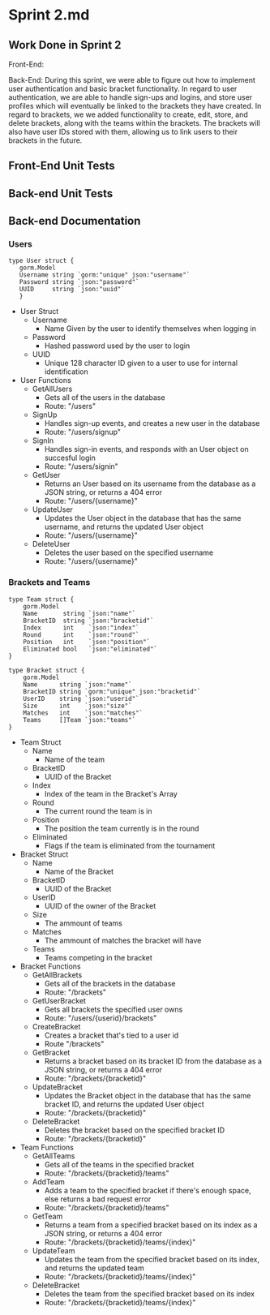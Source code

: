 # Sprint 2.md

## Work Done in Sprint 2
Front-End:

Back-End:
During this sprint, we were able to figure out how to implement user authentication and basic bracket functionality. In regard to user authentication, we are able to handle sign-ups and logins, and store user profiles which will eventually be linked to the brackets they have created. In regard to brackets, we we added functionality to create, edit, store, and delete brackets, along with the teams within the brackets. The brackets will also have user IDs stored with them, allowing us to link users to their brackets in the future.

## Front-End Unit Tests

## Back-end Unit Tests

## Back-end Documentation

### Users
 ```
 type User struct {
	gorm.Model
	Username string `gorm:"unique" json:"username"`
	Password string `json:"password"`
	UUID     string `json:"uuid"`
    }
```
* User Struct
  * Username
    * Name Given by the user to identify themselves when logging in
  * Password
    * Hashed password used by the user to login
  * UUID
    * Unique 128 character ID given to a user to use for internal identification
* User Functions
  * GetAllUsers
    * Gets all of the users in the database
    * Route: "/users"
  * SignUp
    * Handles sign-up events, and creates a new user in the database
    * Route: "/users/signup"
  * SignIn
    * Handles sign-in events, and responds with an User object on succesful login
    * Route: "/users/signin"
  * GetUser
    * Returns an User based on its username from the database as a JSON string, or returns a 404 error
    * Route: "/users/{username}"
  * UpdateUser
    * Updates the User object in the database that has the same username, and returns the updated User object
    * Route: "/users/{username}"
  * DeleteUser
    * Deletes the user based on the specified username
    * Route: "/users/{username}"

### Brackets and Teams
```
type Team struct {
	gorm.Model
	Name       string `json:"name"`
	BracketID  string `json:"bracketid"`
	Index      int    `json:"index"`
	Round      int    `json:"round"`
	Position   int    `json:"position"`
	Eliminated bool   `json:"eliminated"`
}

type Bracket struct {
	gorm.Model
	Name      string `json:"name"`
	BracketID string `gorm:"unique" json:"bracketid"`
	UserID    string `json:"userid"`
	Size      int    `json:"size"`
	Matches   int    `json:"matches"`
	Teams     []Team `json:"teams"`
}
```
* Team Struct
  * Name
    * Name of the team
  * BracketID
    * UUID of the Bracket 
  * Index
    * Index of the team in the Bracket's Array
  * Round
    * The current round the team is in
  * Position
    * The position the team currently is in the round
  * Eliminated
    * Flags if the team is eliminated from the tournament
* Bracket Struct
  * Name
    * Name of the Bracket
  * BracketID
    * UUID of the Bracket 
  * UserID
    * UUID of the owner of the Bracket
  * Size
    * The ammount of teams
  * Matches
    * The ammount of matches the bracket will have
  * Teams
    * Teams competing in the bracket
* Bracket Functions
  * GetAllBrackets
    * Gets all of the brackets in the database
    * Route: "/brackets"
  * GetUserBracket
    * Gets all brackets the specified user owns
    * Route: "/users/{userid}/brackets"
  * CreateBracket
    * Creates a bracket that's tied to a user id
    * Route "/brackets"
  * GetBracket
    * Returns a bracket based on its bracket ID from the database as a JSON string, or returns a 404 error
    * Route: "/brackets/{bracketid}"
  * UpdateBracket
    * Updates the Bracket object in the database that has the same bracket ID, and returns the updated User object
    * Route: "/brackets/{bracketid}"
  * DeleteBracket
    * Deletes the bracket based on the specified bracket ID
    * Route: "/brackets/{bracketid}"
* Team Functions
  * GetAllTeams
    * Gets all of the teams in the specified bracket
    * Route: "/brackets/{bracketid}/teams"
  * AddTeam
    * Adds a team to the specified bracket if there's enough space, else returns a bad request error
    * Route: "/brackets/{bracketid}/teams"
  * GetTeam
    * Returns a team from a specified bracket based on its index as a JSON string, or returns a 404 error
    * Route: "/brackets/{bracketid}/teams/{index}"
  * UpdateTeam
    * Updates the team from the specified bracket based on its index, and returns the updated team
    * Route: "/brackets/{bracketid}/teams/{index}"
  * DeleteBracket
    * Deletes the team from the specified bracket based on its index
    * Route: "/brackets/{bracketid}/teams/{index}"